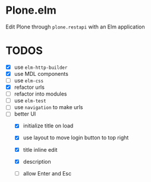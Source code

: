 # Plone.elm

Edit Plone through `plone.restapi` with an Elm application

# TODOS

* [x] use `elm-http-builder`
* [x] use MDL components
* [ ] use `elm-css`
* [x] refactor urls
* [ ] refactor into modules
* [ ] use `elm-test`
* [ ] use `navigation` to make urls
* [ ] better UI
  - [x] initialize title on load
  - [x] use layout to move login button to top right
  - [x] title inline edit
  - [x] description
  - [ ] allow Enter and Esc

